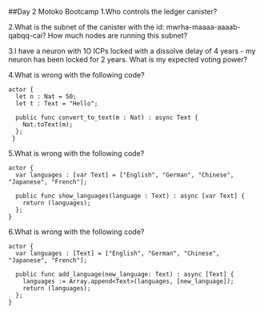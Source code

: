##Day 2 Motoko Bootcamp
1.Who controls the ledger canister?


2.What is the subnet of the canister with the id: mwrha-maaaa-aaaab-qabqq-cai? How much nodes are running this subnet?


3.I have a neuron with 1O ICPs locked with a dissolve delay of 4 years - my neuron has been locked for 2 years. What is my expected voting power?


4.What is wrong with the following code?
```motoko
actor {
  let n : Nat = 50;
  let t : Text = "Hello";

  public func convert_to_text(m : Nat) : async Text {
    Nat.toText(m);
  };
 }
 ```


5.What is wrong with the following code?
```motoko
actor {
  var languages : [var Text] = ["English", "German", "Chinese", "Japanese", "French"];

  public func show_languages(language : Text) : async [var Text] {
    return (languages);
  };
}
```


6.What is wrong with the following code?
```motoko
actor {
  var languages : [Text] = ["English", "German", "Chinese", "Japanese", "French"];

  public func add_language(new_language: Text) : async [Text] {
    languages := Array.append<Text>(languages, [new_language]);
    return (languages);
  };
}
```
